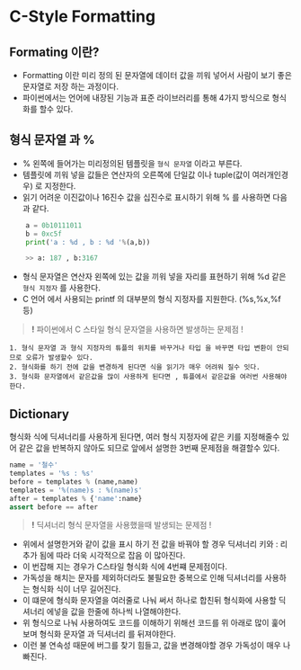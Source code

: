 # C-Style Formatting

## Formating 이란?
- Formatting 이란 미리 정의 된 문자열에 데이터 값을 끼워 넣어서 사람이 보기 좋은 문자열로 저장 하는 과정이다. 
- 파이썬에서는 언어에 내장된 기능과 표준 라이브러리를 통해 4가지 방식으로 형식화를 할수 있다.

## 형식 문자열 과 %
- % 왼쪽에 들어가는 미리정의된 템플릿을 `형식 문자열` 이라고 부른다.
- 템플릿에 끼워 넣을 값들은 연산자의 오른쪽에 단일값 이나 tuple(값이 여러개인경우) 로 지정한다.
- 읽기 어려운 이진값이나 16진수 값을 십진수로 표시하기 위해 % 를 사용하면 다음과 같다.
```python 
    a = 0b10111011
    b = 0xc5f
    print('a : %d , b : %d '%(a,b))

    >> a: 187 , b:3167
```
- 형식 문자열은 연산자 왼쪽에 있는 값을 끼워 넣을 자리를 표현하기 위해 %d 같은 `형식 지정자` 를 사용한다.
- C 언어 에서 사용되는 printf 의 대부분의 형식 지정자를 지원한다. (%s,%x,%f 등)
> **!** 파이썬에서 C 스타일 형식 문자열을 사용하면 발생하는 문제점 !
```
1. 형식 문자열 과 형식 지정자의 튜플의 위치를 바꾸거나 타입 을 바꾸면 타입 변환이 안되므로 오류가 발생할수 있다.
2. 형식화를 하기 전에 값을 변경하게 된다면 식을 읽기가 매우 어려워 질수 잇다.
3. 형식화 문자열에서 같은값을 많이 사용하게 된다면 , 튜플에서 같은값을 여러번 사용해야한다.
```

## Dictionary
형식화 식에 딕셔너리를 사용하게 된다면, 여러 형식 지정자에 같은 키를 지정해줄수 있어 같은 값을 반복하지 않아도 되므로 앞에서 설명한 3번째 문제점을 해결할수 있다.
```python
name = '철수'
templates = '%s : %s'
before = templates % (name,name)
templates = '%(name)s : %(name)s'
after = templates % {'name':name}
assert before == after
```
> **!** 딕셔너리 형식 문자열을 사용했을때 발생되는 문제점 !
- 위에서 설명한거와 같이 값을 표시 하기 전 값을 바꿔야 할 경우 딕셔너리 키와 : 리 추가 됨에 따라 더욱 시각적으로 잡음 이 많아진다.
- 이 번잡해 지는 경우가 C스타일 형식화 식에 4번쨰 문제점이다.
- 가독성을 해치는 문자를 제외하더라도 불필요한 중복으로 인해 딕셔너리를 사용하는 형식화 식이 너무 길어진다.
- 이 떄문에 형식화 문자열을 여러줄로 나눠 써서 하나로 합친뒤 형식화에 사용할 딕셔너리 에넣을 값을 한줄에 하나씩 나열해야한다.
- 위 형식으로 나눠 사용하여도 코드를 이해하기 위해선 코드를 위 아래로 많이 훑어 보며 형식화 문자열 과 딕셔너리 를 뒤져야한다.
- 이런 불 연속성 때문에 버그를 찾기 힘들고, 값을 변경해야할 경우 가독성이 매우 나빠진다.

